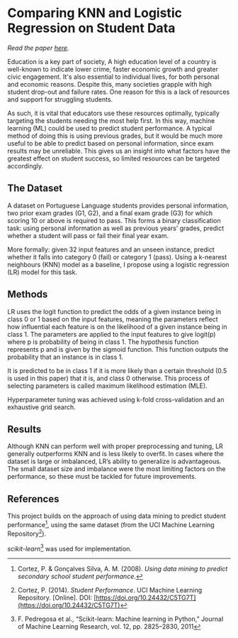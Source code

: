 # Comparing KNN and Logistic Regression on Student Data

_Read the paper [here](https://github.com/Theosdoor/KNN-vs-Logistic-Regression/blob/main/Report.pdf)._

Education is a key part of society, A high education level of a country is well-known to indicate lower crime, faster economic growth and greater civic engagement. It's also essential to individual lives, for both personal and economic reasons. Despite this, many societies grapple with high student drop-out and failure rates. One reason for this is a lack of resources and support for struggling students.

As such, it is vital that educators use these resources optimally, typically targeting the students needing the most help first. In this way, machine learning (ML) could be used to predict student performance.
A typical method of doing this is using previous grades, but it would be much more useful to be able to predict based on personal information, since exam results may be unreliable. 
This gives us an insight into what factors have the greatest effect on student success, so limited resources can be targeted accordingly.

## The Dataset
A dataset on Portuguese Language students provides personal information, two prior exam grades (G1, G2), and a final exam grade (G3) for which scoring 10 or above is required to pass. This forms a binary classification task: using personal information as well as previous years’ grades, predict whether a student will pass or fail their final year exam.

More formally: given 32 input features and an unseen instance, predict whether it falls into category 0 (fail) or category 1 (pass). Using a k-nearest neighbours (KNN) model as a baseline, I propose using a logistic regression (LR) model for this task. 

## Methods
LR uses the logit function to predict the odds of a given instance being in class 0 or 1 based on the input features, meaning the parameters reflect how influential each feature is on the likelihood of a given instance being in class 1. The parameters are applied to the input features to give logit(p) where p is probability of being in class 1.  The hypothesis function represents p and is given by the sigmoid function. This function outputs the probability that an instance is in class 1. 

It is predicted to be in class 1 if it is more likely than a certain threshold (0.5 is used in this paper) that it is, and class 0 otherwise. This process of selecting parameters is called maximum likelihood estimation (MLE).

Hyperparameter tuning was achieved using k-fold cross-validation and an exhaustive grid search.

## Results
Although KNN can perform well with proper preprocessing and tuning, LR generally outperforms KNN and is less likely to overfit. In cases where the dataset is large or imbalanced, LR’s ability to generalize is advantageous. The small dataset size and imbalance were the most limiting factors on the performance, so these must be tackled for future improvements.

## References
This project builds on the approach of using data mining to predict student performance[^1], using the same dataset (from the UCI Machine Learning Repository[^2]).

_scikit-learn_[^3] was used for implementation.

[^1]: Cortez, P. & Gonçalves Silva, A. M. (2008). *Using data mining to predict secondary school student performance*.
[^2]: Cortez, P. (2014). *Student Performance*. UCI Machine Learning Repository. [Online]. DOI: [https://doi.org/10.24432/C5TG7T](https://doi.org/10.24432/C5TG7T)
[^3]: F. Pedregosa et al., “Scikit-learn: Machine learning in Python,” Journal of Machine Learning Research, vol. 12, pp. 2825–2830, 2011
